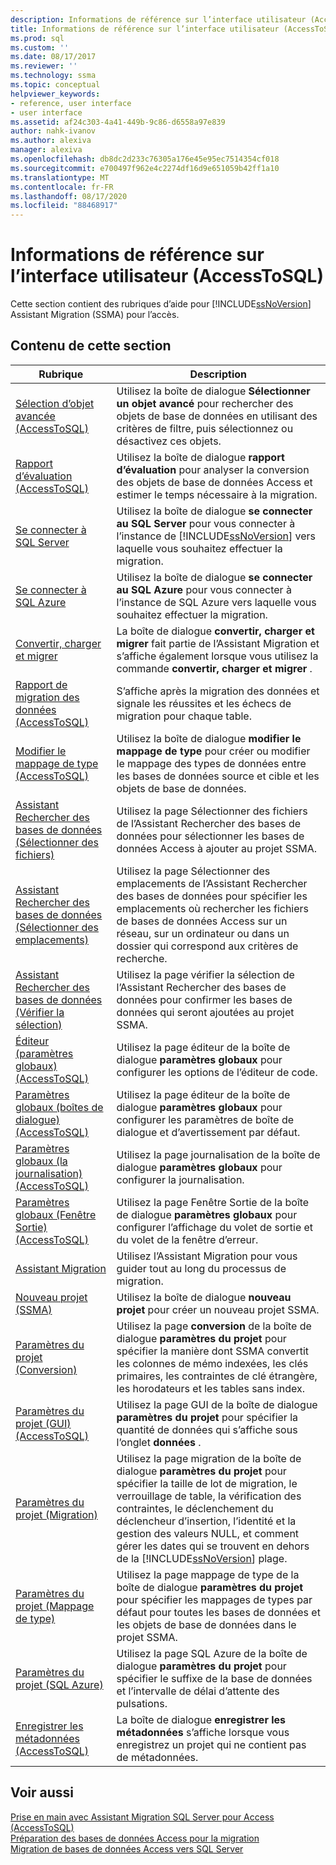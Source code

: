 ```yaml
---
description: Informations de référence sur l’interface utilisateur (AccessToSQL)
title: Informations de référence sur l’interface utilisateur (AccessToSQL) | Microsoft Docs
ms.prod: sql
ms.custom: ''
ms.date: 08/17/2017
ms.reviewer: ''
ms.technology: ssma
ms.topic: conceptual
helpviewer_keywords:
- reference, user interface
- user interface
ms.assetid: af24c303-4a41-449b-9c86-d6558a97e839
author: nahk-ivanov
ms.author: alexiva
manager: alexiva
ms.openlocfilehash: db8dc2d233c76305a176e45e95ec7514354cf018
ms.sourcegitcommit: e700497f962e4c2274df16d9e651059b42ff1a10
ms.translationtype: MT
ms.contentlocale: fr-FR
ms.lasthandoff: 08/17/2020
ms.locfileid: "88468917"
---
```

# <a name="user-interface-reference-accesstosql"></a>Informations de référence sur l’interface utilisateur (AccessToSQL)
Cette section contient des rubriques d’aide pour [!INCLUDE[ssNoVersion](../../includes/ssnoversion-md.md)] Assistant Migration (SSMA) pour l’accès.  
  
## <a name="in-this-section"></a>Contenu de cette section  
  
|Rubrique|Description|  
|---------|---------------|  
|[Sélection d’objet avancée &#40;AccessToSQL&#41;](../../ssma/access/advanced-object-selection-accesstosql.md)|Utilisez la boîte de dialogue **Sélectionner un objet avancé** pour rechercher des objets de base de données en utilisant des critères de filtre, puis sélectionnez ou désactivez ces objets.|  
|[Rapport d’évaluation &#40;AccessToSQL&#41;](../../ssma/access/assessment-report-accesstosql.md)|Utilisez la boîte de dialogue **rapport d’évaluation** pour analyser la conversion des objets de base de données Access et estimer le temps nécessaire à la migration.|  
|[Se connecter à SQL Server](https://msdn.microsoft.com/ceb77a97-d6d5-4a92-90a6-342e97d12b54)|Utilisez la boîte de dialogue **se connecter au SQL Server** pour vous connecter à l’instance de [!INCLUDE[ssNoVersion](../../includes/ssnoversion-md.md)] vers laquelle vous souhaitez effectuer la migration.|  
|[Se connecter à SQL Azure](connect-to-azure-sql-db-accesstosql.md)|Utilisez la boîte de dialogue **se connecter au SQL Azure** pour vous connecter à l’instance de SQL Azure vers laquelle vous souhaitez effectuer la migration.|  
|[Convertir, charger et migrer](https://msdn.microsoft.com/4ec83e96-88a5-4b7b-8d5a-f3429d9a936b)|La boîte de dialogue **convertir, charger et migrer** fait partie de l’Assistant Migration et s’affiche également lorsque vous utilisez la commande **convertir, charger et migrer** .|  
|[Rapport de migration des données &#40;AccessToSQL&#41;](../../ssma/access/data-migration-report-accesstosql.md)|S’affiche après la migration des données et signale les réussites et les échecs de migration pour chaque table.|  
|[Modifier le mappage de type &#40;AccessToSQL&#41;](../../ssma/access/edit-type-mapping-accesstosql.md)|Utilisez la boîte de dialogue **modifier le mappage de type** pour créer ou modifier le mappage des types de données entre les bases de données source et cible et les objets de base de données.|  
|[Assistant Rechercher des bases de données (Sélectionner des fichiers)](https://msdn.microsoft.com/2f574a34-4bab-40a4-89a8-ad4907ffc3fd)|Utilisez la page Sélectionner des fichiers de l’Assistant Rechercher des bases de données pour sélectionner les bases de données Access à ajouter au projet SSMA.|  
|[Assistant Rechercher des bases de données (Sélectionner des emplacements)](https://msdn.microsoft.com/00b2d32a-998b-47a7-b25c-589b5bd6777a)|Utilisez la page Sélectionner des emplacements de l’Assistant Rechercher des bases de données pour spécifier les emplacements où rechercher les fichiers de bases de données Access sur un réseau, sur un ordinateur ou dans un dossier qui correspond aux critères de recherche.|  
|[Assistant Rechercher des bases de données (Vérifier la sélection)](https://msdn.microsoft.com/62e20e03-50cc-4ac8-8072-524d194d2ec3)|Utilisez la page vérifier la sélection de l’Assistant Rechercher des bases de données pour confirmer les bases de données qui seront ajoutées au projet SSMA.|  
|[Éditeur &#40;paramètres globaux&#41; &#40;AccessToSQL&#41;](../../ssma/access/global-settings-editor-accesstosql.md)|Utilisez la page éditeur de la boîte de dialogue **paramètres globaux** pour configurer les options de l’éditeur de code.|  
|[Paramètres globaux &#40;boîtes de dialogue&#41; &#40;AccessToSQL&#41;](../../ssma/access/global-settings-dialogs-accesstosql.md)|Utilisez la page éditeur de la boîte de dialogue **paramètres globaux** pour configurer les paramètres de boîte de dialogue et d’avertissement par défaut.|  
|[Paramètres globaux &#40;la journalisation&#41; &#40;AccessToSQL&#41;](../../ssma/access/global-settings-logging-accesstosql.md)|Utilisez la page journalisation de la boîte de dialogue **paramètres globaux** pour configurer la journalisation.|  
|[Paramètres globaux &#40;Fenêtre Sortie&#41; &#40;AccessToSQL&#41;](../../ssma/access/global-settings-output-window-accesstosql.md)|Utilisez la page Fenêtre Sortie de la boîte de dialogue **paramètres globaux** pour configurer l’affichage du volet de sortie et du volet de la fenêtre d’erreur.|  
|[Assistant Migration](migration-wizard-accesstosql.md)|Utilisez l’Assistant Migration pour vous guider tout au long du processus de migration.|  
|[Nouveau projet (SSMA)](https://msdn.microsoft.com/ca294f6d-eeb5-42ca-9306-156281a3f0f3)|Utilisez la boîte de dialogue **nouveau projet** pour créer un nouveau projet SSMA.|  
|[Paramètres du projet (Conversion)](https://msdn.microsoft.com/bcebc635-c638-4ddb-924c-b9ccfef86388)|Utilisez la page **conversion** de la boîte de dialogue **paramètres du projet** pour spécifier la manière dont SSMA convertit les colonnes de mémo indexées, les clés primaires, les contraintes de clé étrangère, les horodateurs et les tables sans index.|  
|[Paramètres du projet &#40;GUI&#41; &#40;AccessToSQL&#41;](../../ssma/access/project-settings-gui-accesstosql.md)|Utilisez la page GUI de la boîte de dialogue **paramètres du projet** pour spécifier la quantité de données qui s’affiche sous l’onglet **données** .|  
|[Paramètres du projet (Migration)](https://msdn.microsoft.com/4caebc9c-8680-4b99-a8fa-89c43161c95d)|Utilisez la page migration de la boîte de dialogue **paramètres du projet** pour spécifier la taille de lot de migration, le verrouillage de table, la vérification des contraintes, le déclenchement du déclencheur d’insertion, l’identité et la gestion des valeurs NULL, et comment gérer les dates qui se trouvent en dehors de la [!INCLUDE[ssNoVersion](../../includes/ssnoversion-md.md)] plage.|  
|[Paramètres du projet (Mappage de type)](https://msdn.microsoft.com/b87b9683-abed-4677-8c50-18bdba704655)|Utilisez la page mappage de type de la boîte de dialogue **paramètres du projet** pour spécifier les mappages de types par défaut pour toutes les bases de données et les objets de base de données dans le projet SSMA.|  
|[Paramètres du projet (SQL Azure)](https://msdn.microsoft.com/bbb8a204-d0e4-4f0b-9709-271feb1f136e)|Utilisez la page SQL Azure de la boîte de dialogue **paramètres du projet** pour spécifier le suffixe de la base de données et l’intervalle de délai d’attente des pulsations.|  
|[Enregistrer les métadonnées &#40;AccessToSQL&#41;](../../ssma/access/save-metadata-accesstosql.md)|La boîte de dialogue **enregistrer les métadonnées** s’affiche lorsque vous enregistrez un projet qui ne contient pas de métadonnées.|  
  
## <a name="see-also"></a>Voir aussi  
[Prise en main avec Assistant Migration SQL Server pour Access &#40;AccessToSQL&#41;](../../ssma/access/getting-started-with-sql-server-migration-assistant-for-access-accesstosql.md)  
[Préparation des bases de données Access pour la migration](preparing-access-databases-for-migration-accesstosql.md)  
[Migration de bases de données Access vers SQL Server](migrating-access-databases-to-sql-server-azure-sql-db-accesstosql.md)  
  
